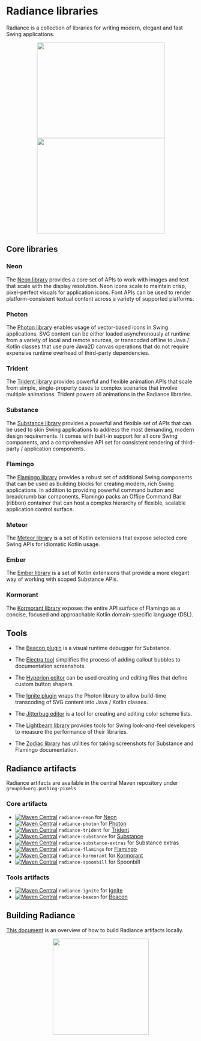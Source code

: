# Radiance libraries

Radiance is a collection of libraries for writing modern, elegant and fast Swing applications.

<p align="center">
<img src="https://raw.githubusercontent.com/kirill-grouchnikov/radiance/master/docs/images/substance/skins/nebulabrickwall1.png" width="340" height="254" border=0>
<img src="https://raw.githubusercontent.com/kirill-grouchnikov/radiance/master/docs/images/substance/skins/dustcoffee2.png" width="340" height="254" border=0>
</p>

## Core libraries

### Neon

The [Neon library](docs/neon/neon.md) provides a core set of APIs to work with images and text that scale with the display resolution. Neon icons scale to maintain crisp, pixel-perfect visuals for application icons. Font APIs can be used to render platform-consistent textual content across a variety of supported platforms.

### Photon

The [Photon library](docs/photon/photon.md) enables usage of vector-based icons in Swing applications. SVG content can be either loaded asynchronously at runtime from a variety of local and remote sources, or transcoded offline to Java / Kotlin classes that use pure Java2D canvas operations that do not require expensive runtime overhead of third-party dependencies.

### Trident

The [Trident library](docs/trident/trident.md) provides powerful and flexible animation APIs that scale from simple, single-property cases to complex scenarios that involve multiple animations. Trident powers all animations in the Radiance libraries.

### Substance

The [Substance library](docs/substance/substance.md) provides a powerful and flexible set of APIs that can be used to skin Swing applications to address the most demanding, modern design requirements. It comes with built-in support for all core Swing components, and a comprehensive API set for consistent rendering of third-party / application components.

### Flamingo

The [Flamingo library](docs/flamingo/flamingo.md) provides a robust set of additional Swing components that can be used as building blocks for creating modern, rich Swing applications. In addition to providing powerful command button and breadcrumb bar components, Flamingo packs an Office Command Bar (ribbon) container that can host a complex hierarchy of flexible, scalable application control surface.

### Meteor

The [Meteor library](docs/meteor/meteor.md) is a set of Kotlin extensions that expose selected core Swing APIs for idiomatic Kotlin usage.

### Ember

The [Ember library](docs/ember/ember.md) is a set of Kotlin extensions that provide a more elegant way of working with scoped Substance APIs.

### Kormorant

The [Kormorant library](docs/kormorant/kormorant.md) exposes the entire API surface of Flamingo as a concise, focused and approachable Kotlin domain-specific language (DSL).

## Tools

* The [Beacon plugin](docs/tools/beacon/beacon.md) is a visual runtime debugger for Substance.

* The [Electra tool](docs/tools/electra/electra.md) simplifies the process of adding callout bubbles to documentation screenshots.

* The [Hyperion editor](docs/tools/hyperion/hyperion.md) can be used creating and editing files that define custom button shapers.

* The [Ignite plugin](docs/tools/ignite/ignite.md) wraps the Photon library to allow build-time transcoding of SVG content into Java / Kotlin classes.

* The [Jitterbug editor](docs/tools/jitterbug/jitterbug.md) is a tool for creating and editing color scheme lists.

* The [Lightbeam library](docs/tools/lightbeam/lightbeam.md) provides tools for Swing look-and-feel developers to measure the performance of their libraries.

* The [Zodiac library](docs/tools/zodiac/zodiac.md) has utilities for taking screenshots for Substance and Flamingo documentation.

## Radiance artifacts

Radiance artifacts are available in the central Maven repository under `groupId=org.pushing-pixels`

### Core artifacts

* [![Maven Central](https://maven-badges.herokuapp.com/maven-central/org.pushing-pixels/radiance-neon/badge.svg)](https://maven-badges.herokuapp.com/maven-central/org.pushing-pixels/radiance-neon)
`radiance-neon` for [Neon](docs/neon/neon.md)
* [![Maven Central](https://maven-badges.herokuapp.com/maven-central/org.pushing-pixels/radiance-photon/badge.svg)](https://maven-badges.herokuapp.com/maven-central/org.pushing-pixels/radiance-photon) `radiance-photon` for [Photon](docs/photon/photon.md)
* [![Maven Central](https://maven-badges.herokuapp.com/maven-central/org.pushing-pixels/radiance-trident/badge.svg)](https://maven-badges.herokuapp.com/maven-central/org.pushing-pixels/radiance-trident) `radiance-trident` for [Trident](docs/trident/trident.md)
* [![Maven Central](https://maven-badges.herokuapp.com/maven-central/org.pushing-pixels/radiance-substance/badge.svg)](https://maven-badges.herokuapp.com/maven-central/org.pushing-pixels/radiance-substance) `radiance-substance` for [Substance](docs/substance/substance.md)
* [![Maven Central](https://maven-badges.herokuapp.com/maven-central/org.pushing-pixels/radiance-substance-extras/badge.svg)](https://maven-badges.herokuapp.com/maven-central/org.pushing-pixels/radiance-substance-extras) `radiance-substance-extras` for Substance extras
* [![Maven Central](https://maven-badges.herokuapp.com/maven-central/org.pushing-pixels/radiance-flamingo/badge.svg)](https://maven-badges.herokuapp.com/maven-central/org.pushing-pixels/radiance-flamingo) `radiance-flamingo` for [Flamingo](docs/flamingo/flamingo.md)
* [![Maven Central](https://maven-badges.herokuapp.com/maven-central/org.pushing-pixels/radiance-kormorant/badge.svg)](https://maven-badges.herokuapp.com/maven-central/org.pushing-pixels/radiance-kormorant) `radiance-kormorant` for [Kormorant](docs/kormorant/kormorant.md)
* [![Maven Central](https://maven-badges.herokuapp.com/maven-central/org.pushing-pixels/radiance-spoonbill/badge.svg)](https://maven-badges.herokuapp.com/maven-central/org.pushing-pixels/radiance-spoonbill) `radiance-spoonbill` for Spoonbill

### Tools artifacts

* [![Maven Central](https://maven-badges.herokuapp.com/maven-central/org.pushing-pixels/radiance-ignite/badge.svg)](https://maven-badges.herokuapp.com/maven-central/org.pushing-pixels/radiance-ignite) `radiance-ignite` for [Ignite](docs/tools/ignite/ignite.md)
* [![Maven Central](https://maven-badges.herokuapp.com/maven-central/org.pushing-pixels/radiance-beacon/badge.svg)](https://maven-badges.herokuapp.com/maven-central/org.pushing-pixels/radiance-beacon) `radiance-beacon` for [Beacon](docs/tools/beacon/beacon.md)

## Building Radiance

[This document](docs/building.md) is an overview of how to build Radiance artifacts locally.

<p align="center">
<img src="https://raw.githubusercontent.com/kirill-grouchnikov/radiance/master/docs/images/icon/radiance_product_512.png" width="256" height="256" border=0>
</p>
